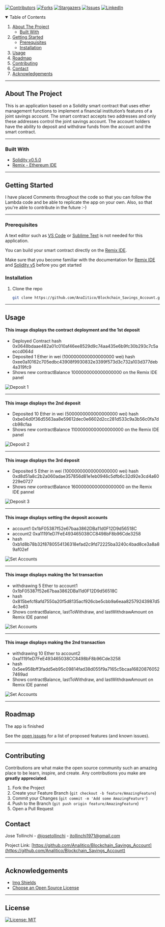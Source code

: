 
<!-- Find and Replace All [repo_name] -->
<!-- Replace [product-screenshot] [product-url] -->
<!-- Other Badgets https://naereen.github.io/badges/ -->
[![Contributors][contributors-shield]][contributors-url]
[![Forks][forks-shield]][forks-url]
[![Stargazers][stars-shield]][stars-url]
[![Issues][issues-shield]][issues-url]
[![LinkedIn][linkedin-shield]][linkedin-url]
<!-- [![License][license-shield]][license-url] -->


<!-- TABLE OF CONTENTS -->
<details open="open">
  <summary>Table of Contents</summary>
  <ol>
    <li>
      <a href="#about-the-project">About The Project</a>
      <ul>
        <li><a href="#built-with">Built With</a></li>
      </ul>
    </li>
    <li>
      <a href="#getting-started">Getting Started</a>
      <ul>
        <li><a href="#prerequisites">Prerequisites</a></li>
        <li><a href="#installation">Installation</a></li>
      </ul>
    </li>
    <li><a href="#usage">Usage</a></li>
    <li><a href="#roadmap">Roadmap</a></li>
    <li><a href="#contributing">Contributing</a></li>
	<!-- <li><a href="#license">License</a></li> -->
    <li><a href="#contact">Contact</a></li>
    <li><a href="#acknowledgements">Acknowledgements</a></li>
  </ol>
</details>

---

<!-- ABOUT THE PROJECT -->
## About The Project

This is an application based on a Solidity smart contract that uses ether management functions to implement a financial institution’s features of a joint savings account. The smart contract accepts two addresses and only these addresses control the joint savings account. The account holders have the ability to deposit and withdraw funds from the account and the smart contract.

---

### Built With

<!-- This section should list any major frameworks that you built your project using. Leave any add-ons/plugins for the acknowledgements section. Here are a few examples. -->

* [Solidity v0.5.0](https://docs.soliditylang.org/en/v0.5.0/)
* [Remix - Ethereum IDE](https://remix-ide.readthedocs.io/en/latest/index.html)

---

<!-- GETTING STARTED -->
## Getting Started

<!-- This is an example of how you may give instructions on setting up your project locally. To get a local copy up and running follow these simple example steps. -->

I have placed Comments throughout the code so that you can follow the Lambda code and be able to replicate the app on your own. Also, so that you're able to contribute in the future :-)

---

### Prerequisites

<!-- This is an example of how to list things you need to use the software and how to install them. -->
A text editor such as [VS Code](https://code.visualstudio.com/) or [Sublime Text](https://www.sublimetext.com/) is not needed for this application.

You can build your smart contract directly on the [Remix IDE](https://remix.ethereum.org/).

Make sure that you become familiar with the documentation for [Remix IDE](https://remix-ide.readthedocs.io/en/latest/index.html) and [Solidity v5](https://docs.soliditylang.org/en/v0.5.0/) before you get started

### Installation

1. Clone the repo
   ```sh
   git clone https://github.com/AnaIitico/Blockchain_Savings_Account.git
   ```

---

<!-- USAGE EXAMPLES -->
## Usage
  
<!-- Use this space to show useful examples of how a project can be used. Additional screenshots, code examples and demos work well in this space. You may also link to more resources. -->

#### This image displays the contract deployment and the 1st deposit
  - Deployed Contract hash 0x0648bdaae482a01c010af46ee8529d9c74aa435e6b9fc30b293c7c5aeccd064d
  - Deposited 1 Ether in wei (1000000000000000000 wei) hash 0xee0a10162c705edbc43908f9930832e3399f573d3c732a103d377deb4a319fc9
  - Shows new contractBalance 1000000000000000000 on the Remix IDE panel

![Deposit 1](Execution_Results/deposit1.png)

---

#### This image displays the 2nd deposit
  - Deposited 10 Ether in wei (5000000000000000000 wei) hash 0xbe04d0f36d5563aa8e59612dec0e6602d2cc281d533c9a3b56c0fa7dcb98cfaa
  - Shows new contractBalance 11000000000000000000 on the Remix IDE panel

![Deposit 2](Execution_Results/deposit2.png)

---

#### This image displays the 3rd deposit
  - Deposited 5 Ether in wei (10000000000000000000 wei) hash 0xd8d51a8c2b2a060adae357856d81e1eb0946c5dfb6c32d92e3cd4a60229e0727
  - Shows new contractBalance 16000000000000000000 on the Remix IDE pannel

![Deposit 3](Execution_Results/deposit3.png)

---

#### This image displays setting the deposit accounts
  - account1 0x1bF05387f52e67baa3862DBa11d0F12D9d56518C
  - account2 0xa11191eD7FeE493465038CC8498bF8b96Cde3258
  - hash 0xb1d8b78b32f8780554136318efad2c9fd72225ba3240c4bad8ce3a8a89af02ef

![Set Accounts](Execution_Results/set_accounts.png)

---

#### This image displays making the 1st transaction
  - withdrawing 5 Ether to account1 0x1bF05387f52e67baa3862DBa11d0F12D9d56518C
  - hash 0x815befcf8afd7550a20f5d8135acf926cbe5cbb9a6eaa82579243987d54c3e63
  - Shows contractBalance, lastToWithdraw, and lastWithdrawAmount on Remix IDE pannel

![Set Accounts](Execution_Results/transfer1.png)

---

#### This image displays making the 2nd transaction
  - withdrawing 10 Ether to account2 0xa11191eD7FeE493465038CC8498bF8b96Cde3258
  - hash 0x5ee958bff3fadd5eb95c09814fad38d055f9a7165c5bcaa168208760527469ad
  - Shows contractBalance, lastToWithdraw, and lastWithdrawAmount on Remix IDE pannel

![Set Accounts](Execution_Results/transfer2.png)

---

<!-- ROADMAP -->

## Roadmap

  The app is finished
<!-- Here are some screenshots and code snippets of the working app

#### Exchange Comparison January 2018
![Exchange January Screen Shot][exchange-january-screenshot]

#### Exchange Comparison March 2018 - With Analysis
![Exchange March Screen Shot][exchange-march-screenshot]


#### Calculate Arbitrage Profits Snippet - for January 16 only
#### you can see the full code (with outputs) in the [crypto_arbitrage.ipynb](https://github.com/AnaIitico/Blockchain_Savings_Account/blob/main/Blockchain_Savings_Account.ipynb) file
  *This code has been summarized into one block for convenience*
  *and there's an analysis at the end*
```sh
  # some cool code here
 ``` -->

See the [open issues](https://github.com/AnaIitico/Blockchain_Savings_Account/issues) for a list of proposed features (and known issues).

---

<!-- CONTRIBUTING -->
## Contributing

Contributions are what make the open source community such an amazing place to be learn, inspire, and create. Any contributions you make are **greatly appreciated**.

1. Fork the Project
2. Create your Feature Branch (`git checkout -b feature/AmazingFeature`)
3. Commit your Changes (`git commit -m 'Add some AmazingFeature'`)
4. Push to the Branch (`git push origin feature/AmazingFeature`)
5. Open a Pull Request

<!-- CONTACT -->
## Contact

Jose Tollinchi - [@josetollinchi][linkedin-url] - jtollinchi1971@gmail.com

Project Link: [https://github.com/AnaIitico/Blockchain_Savings_Account](https://github.com/AnaIitico/Blockchain_Savings_Account)

---

<!-- ACKNOWLEDGEMENTS -->
## Acknowledgements

<!-- Other Dependencies used to build the project.
##### Search google for the correct conda install command -->

* [Img Shields](https://shields.io)
* [Choose an Open Source License](https://choosealicense.com)

<!-- MARKDOWN LINKS & IMAGES -->
<!-- https://www.markdownguide.org/basic-syntax/#reference-style-links -->
[contributors-shield]: https://img.shields.io/github/contributors/AnaIitico/Blockchain_Savings_Account.svg?style=for-the-badge
[contributors-url]: https://github.com/AnaIitico/Blockchain_Savings_Account/graphs/contributors
[forks-shield]: https://img.shields.io/github/forks/AnaIitico/Blockchain_Savings_Account.svg?style=for-the-badge
[forks-url]: https://github.com/AnaIitico/Blockchain_Savings_Account/network/members
[stars-shield]: https://img.shields.io/github/stars/AnaIitico/Blockchain_Savings_Account.svg?style=for-the-badge
[stars-url]: https://github.com/AnaIitico/Blockchain_Savings_Account/stargazers
[issues-shield]: https://img.shields.io/github/issues/AnaIitico/Blockchain_Savings_Account/network/members?style=for-the-badge
[issues-url]: https://github.com/AnaIitico/Blockchain_Savings_Account/issues
<!-- [license-shield]: 
[license-url]:  -->
[linkedin-shield]: https://img.shields.io/badge/-LinkedIn-black.svg?style=for-the-badge&logo=linkedin&colorB=555
[linkedin-url]: https://www.linkedin.com/in/josetollinchi/

---

## License

[![License: MIT](https://img.shields.io/badge/License-MIT-blue.svg)](https://opensource.org/licenses/MIT)